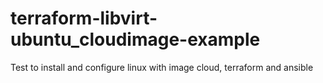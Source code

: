 # terraform-libvirt-ubuntu_cloudimage-example
Test to install and configure linux with image cloud, terraform and ansible
